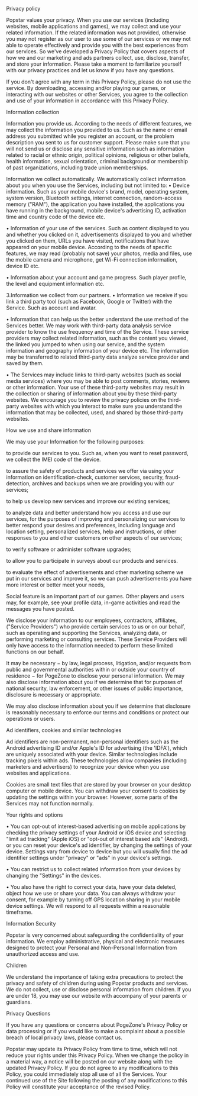 
Privacy policy

Popstar values your privacy. When you use our services (including websites, mobile applications and games), we may collect and use your related information. If the related information was not provided, otherwise you may not register as our user to use some of our services or we may not able to operate effectively and provide you with the best experiences from our services. So we've developed a Privacy Policy that covers aspects of how we and our marketing and ads partners collect, use, disclose, transfer, and store your information. Please take a moment to familiarize yourself with our privacy practices and let us know if you have any questions.

If you don't agree with any term in this Privacy Policy, please do not use the service. By downloading, accessing and/or playing our games, or interacting with our websites or other Services, you agree to the collection and use of your information in accordance with this Privacy Policy.

Information collection

Information you provide us. According to the needs of different features, we may collect the information you provided to us. Such as the name or email address you submitted while you register an account, or the problem description you sent to us for customer support. Please make sure that you will not send us or disclose any sensitive information such as information related to racial or ethnic origin, political opinions, religious or other beliefs, health information, sexual orientation, criminal background or membership of past organizations, including trade union memberships.

Information we collect automatically. We automatically collect information about you when you use the Services, including but not limited to:
• Device information. Such as your mobile device's brand, model, operating system, system version, Bluetooth settings, internet connection, random-access memory ("RAM"), the application you have installed, the applications you have running in the background, mobile device's advertising ID, activation time and country code of the device etc.

• Information of your use of the services. Such as content displayed to you and whether you clicked on it, advertisements displayed to you and whether you clicked on them, URLs you have visited, notifications that have appeared on your mobile device. According to the needs of specific features, we may read (probably not save) your photos, media and files, use the mobile camera and microphone, get Wi-Fi connection information, device ID etc.

• Information about your account and game progress. Such player profile, the level and equipment information etc.

3.Information we collect from our partners. • Information we receive if you link a third party tool (such as Facebook, Google or Twitter) with the Service. Such as account and avatar.

• Information that can help us the better understand the use method of the Services better. We may work with third-party data analysis service provider to know the use frequency and time of the Service. These service providers may collect related information, such as the content you viewed, the linked you jumped to when using our service, and the system information and geography information of your device etc. The information may be transferred to related third-party data analyze service provider and saved by them.

• The Services may include links to third-party websites (such as social media services) where you may be able to post comments, stories, reviews or other information. Your use of these third-party websites may result in the collection or sharing of information about you by these third-party websites. We encourage you to review the privacy policies on the third-party websites with which you interact to make sure you understand the information that may be collected, used, and shared by those third-party websites.

How we use and share information

We may use your Information for the following purposes:

to provide our services to you. Such as, when you want to reset password, we collect the IMEI code of the device.

to assure the safety of products and services we offer via using your information on identification-check, customer services, security, fraud-detection, archives and backups when we are providing you with our services;

to help us develop new services and improve our existing services;

to analyze data and better understand how you access and use our services, for the purposes of improving and personalizing our services to better respond your desires and preferences, including language and location setting, personalized services, help and instructions, or other responses to you and other customers on other aspects of our services;

to verify software or administer software upgrades;

to allow you to participate in surveys about our products and services.

to evaluate the effect of advertisements and other marketing scheme we put in our services and improve it, so we can push advertisements you have more interest or better meet your needs,

Social feature is an important part of our games. Other players and users may, for example, see your profile data, in-game activities and read the messages you have posted.

We disclose your information to our employees, contractors, affiliates, ("Service Providers") who provide certain services to us or on our behalf, such as operating and supporting the Services, analyzing data, or performing marketing or consulting services. These Service Providers will only have access to the information needed to perform these limited functions on our behalf.

It may be necessary − by law, legal process, litigation, and/or requests from public and governmental authorities within or outside your country of residence − for PogeZone to disclose your personal information. We may also disclose information about you if we determine that for purposes of national security, law enforcement, or other issues of public importance, disclosure is necessary or appropriate.

We may also disclose information about you if we determine that disclosure is reasonably necessary to enforce our terms and conditions or protect our operations or users.

Ad identifiers, cookies and similar technologies

Ad identifiers are non-permanent, non-personal identifiers such as the Android advertising ID and/or Apple's ID for advertising (the 'IDFA'), which are uniquely associated with your device. Similar technologies include tracking pixels within ads. These technologies allow companies (including marketers and advertisers) to recognize your device when you use websites and applications.

Cookies are small text files that are stored by your browser on your desktop computer or mobile device. You can withdraw your consent to cookies by updating the settings within your browser. However, some parts of the Services may not function normally.

Your rights and options

• You can opt-out of interest-based advertising on mobile applications by checking the privacy settings of your Android or iOS device and selecting "limit ad tracking" (Apple iOS) or "opt-out of interest based ads" (Android). or you can reset your device's ad identifier, by changing the settings of your device. Settings vary from device to device but you will usually find the ad identifier settings under "privacy" or "ads" in your device's settings.

• You can restrict us to collect related information from your devices by changing the "Settings" in the devices.

• You also have the right to correct your data, have your data deleted, object how we use or share your data. You can always withdraw your consent, for example by turning off GPS location sharing in your mobile device settings. We will respond to all requests within a reasonable timeframe.

Information Security

Popstar is very concerned about safeguarding the confidentiality of your information. We employ administrative, physical and electronic measures designed to protect your Personal and Non-Personal Information from unauthorized access and use.

Children

We understand the importance of taking extra precautions to protect the privacy and safety of children during using Popstar products and services. We do not collect, use or disclose personal information from children. If you are under 18, you may use our website with accompany of your parents or guardians.

Privacy Questions

If you have any questions or concerns about PogeZone's Privacy Policy or data processing or if you would like to make a complaint about a possible breach of local privacy laws, please contact us.

Popstar may update its Privacy Policy from time to time, which will not reduce your rights under this Privacy Policy. When we change the policy in a material way, a notice will be posted on our website along with the updated Privacy Policy. If you do not agree to any modifications to this Policy, you could immediately stop all use of all the Services. Your continued use of the Site following the posting of any modifications to this Policy will constitute your acceptance of the revised Policy.
